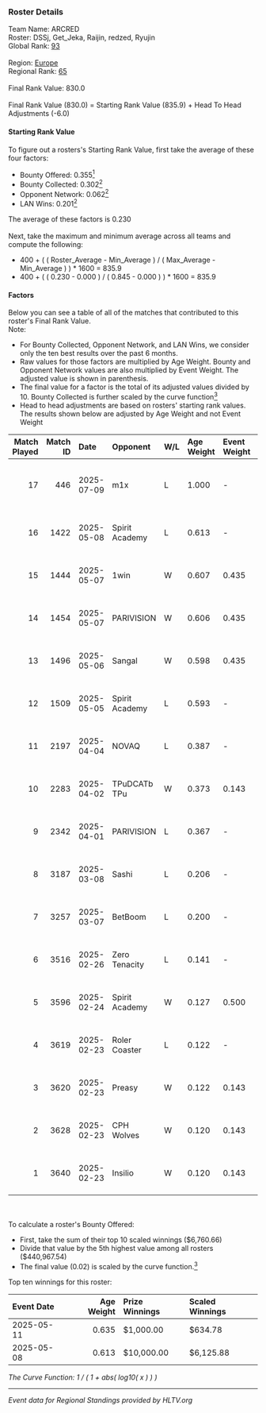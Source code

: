 ### Roster Details<br />
Team Name: ARCRED<br />
Roster: DSSj, Get_Jeka, Raijin, redzed, Ryujin<br />
Global Rank: [93](../../standings_global_2025_08_04.md)<br />
<br />
Region: [Europe]( ../../standings_europe_2025_08_04.md)<br />
Regional Rank: [65]( ../../standings_europe_2025_08_04.md)<br />
<br />
Final Rank Value:  830.0<br />
<br />
Final Rank Value (830.0) = Starting Rank Value (835.9) + Head To Head Adjustments (-6.0)<br />

#### Starting Rank Value<br />
To figure out a rosters's Starting Rank Value, first take the average of these four factors:<br />
- Bounty Offered: 0.355[<sup>1</sup>](#table2)
- Bounty Collected: 0.302[<sup>2</sup>](#table1)
- Opponent Network: 0.062[<sup>2</sup>](#table1)
- LAN Wins: 0.201[<sup>2</sup>](#table1)

The average of these factors is 0.230<br />
<br />
Next, take the maximum and minimum average across all teams and compute the following:<br />
- 400 + ( ( Roster_Average - Min_Average ) / ( Max_Average - Min_Average ) ) * 1600 = 835.9
- 400 + ( ( 0.230 - 0.000 ) / ( 0.845 - 0.000 ) ) * 1600 = 835.9


#### Factors<br />
Below you can see a table of all of the matches that contributed to this roster's Final Rank Value.<br />
Note:<br />

- For Bounty Collected, Opponent Network, and LAN Wins, we consider only the ten best results over the past 6 months.
- Raw values for those factors are multiplied by Age Weight. Bounty and Opponent Network values are also multiplied by Event Weight. The adjusted value is shown in parenthesis.
- The final value for a factor is the total of its adjusted values divided by 10. Bounty Collected is further scaled by the curve function[<sup>3</sup>](#curveFunction)
- Head to head adjustments are based on rosters' starting rank values. The results shown below are adjusted by Age Weight and not Event Weight
<span id="table1"></span><br />


| Match Played | Match ID | Date       | Opponent       | W/L | Age Weight | Event Weight | Bounty Collected | Opponent Network | LAN Wins  | H2H Adj. | Roster                                  |
| -: | -: | :- | :- | :- | :- | :- | :- | :- | :- | -: | :- |
|           17 |      446 | 2025-07-09 | m1x            | L   | 1.000      | -            | -                | -                | -         |   -20.54 | DSSj, Get_Jeka, Raijin, redzed, Ryujin  |
|           16 |     1422 | 2025-05-08 | Spirit Academy | L   | 0.613      | -            | -                | -                | -         |    -4.95 | DSSj, Get_Jeka, Raijin, Ryujin, shg     |
|           15 |     1444 | 2025-05-07 | 1win           | W   | 0.607      | 0.435        | 0.007 (0.002)    | 0.301 (0.079)    | 1 (0.607) |     7.04 | DSSj, Get_Jeka, Raijin, Ryujin, shg     |
|           14 |     1454 | 2025-05-07 | PARIVISION     | W   | 0.606      | 0.435        | 0.121 (0.032)    | 1.000 (0.263)    | 1 (0.606) |    14.26 | DSSj, Get_Jeka, Raijin, Ryujin, shg     |
|           13 |     1496 | 2025-05-06 | Sangal         | W   | 0.598      | 0.435        | 0.037 (0.010)    | 0.741 (0.193)    | 1 (0.598) |    12.04 | DSSj, Get_Jeka, Raijin, Ryujin, shg     |
|           12 |     1509 | 2025-05-05 | Spirit Academy | L   | 0.593      | -            | -                | -                | -         |    -4.47 | DSSj, Get_Jeka, Raijin, Ryujin, shg     |
|           11 |     2197 | 2025-04-04 | NOVAQ          | L   | 0.387      | -            | -                | -                | -         |    -9.57 | 1NVISIBLEE, DSSj, Get_Jeka, Ryujin, shg |
|           10 |     2283 | 2025-04-02 | TPuDCATb TPu   | W   | 0.373      | 0.143        | 0.019 (0.001)    | 0.983 (0.052)    | 0 (0.000) |     5.84 | 1NVISIBLEE, DSSj, Get_Jeka, Ryujin, shg |
|            9 |     2342 | 2025-04-01 | PARIVISION     | L   | 0.367      | -            | -                | -                | -         |    -2.83 | 1NVISIBLEE, DSSj, Get_Jeka, Ryujin, shg |
|            8 |     3187 | 2025-03-08 | Sashi          | L   | 0.206      | -            | -                | -                | -         |    -2.09 | 1NVISIBLEE, DSSj, Get_Jeka, Ryujin, shg |
|            7 |     3257 | 2025-03-07 | BetBoom        | L   | 0.200      | -            | -                | -                | -         |    -0.29 | 1NVISIBLEE, DSSj, Get_Jeka, Ryujin, shg |
|            6 |     3516 | 2025-02-26 | Zero Tenacity  | L   | 0.141      | -            | -                | -                | -         |    -2.02 | 1NVISIBLEE, DSSj, Get_Jeka, Ryujin, shg |
|            5 |     3596 | 2025-02-24 | Spirit Academy | W   | 0.127      | 0.500        | 0.063 (0.004)    | 0.503 (0.032)    | 0 (0.000) |     2.93 | 1NVISIBLEE, DSSj, Get_Jeka, Ryujin, shg |
|            4 |     3619 | 2025-02-23 | Roler Coaster  | L   | 0.122      | -            | -                | -                | -         |    -3.31 | 1NVISIBLEE, DSSj, Get_Jeka, Ryujin, shg |
|            3 |     3620 | 2025-02-23 | Preasy         | W   | 0.122      | 0.143        | 0.000 (0.000)    | 0.038 (0.001)    | 0 (0.000) |     0.52 | 1NVISIBLEE, DSSj, Get_Jeka, Ryujin, shg |
|            2 |     3628 | 2025-02-23 | CPH Wolves     | W   | 0.120      | 0.143        | 0.004 (0.000)    | 0.040 (0.001)    | 0 (0.000) |     1.02 | 1NVISIBLEE, DSSj, Get_Jeka, Ryujin, shg |
|            1 |     3640 | 2025-02-23 | Insilio        | W   | 0.120      | 0.143        | 0.000 (0.000)    | 0.024 (0.000)    | 0 (0.000) |     0.43 | 1NVISIBLEE, DSSj, Get_Jeka, Ryujin, shg |

<br />
<span id="table2"></span><br />
To calculate a roster's Bounty Offered:<br />

- First, take the sum of their top 10 scaled winnings ($6,760.66)
- Divide that value by the 5th highest value among all rosters ($440,967.54)
- The final value (0.02) is scaled by the curve function.[<sup>3</sup>](#curveFunction)

Top ten winnings for this roster:<br />

| Event Date | Age Weight | Prize Winnings | Scaled Winnings |
| :- | -: | :- | :- |
| 2025-05-11 |      0.635 | $1,000.00      | $634.78         |
| 2025-05-08 |      0.613 | $10,000.00     | $6,125.88       |


<span id="curveFunction"></span>_The Curve Function: 1 / ( 1 + abs( log10( x ) ) )_<br />

---
_Event data for Regional Standings provided by HLTV.org_<br />
